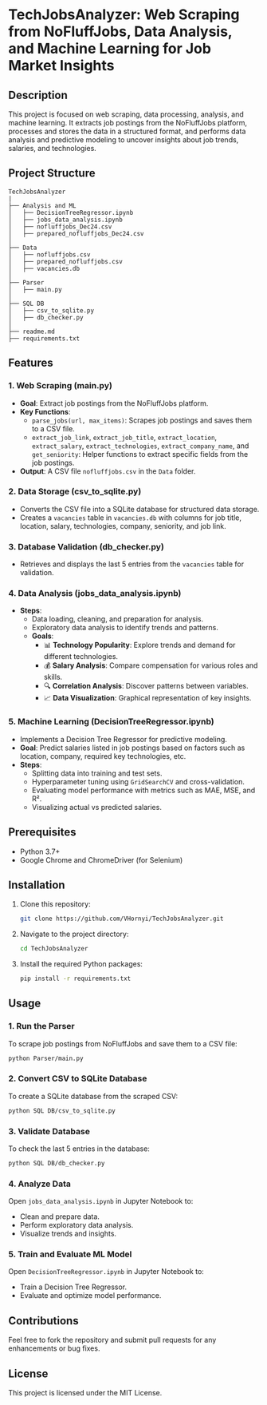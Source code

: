 # TechJobsAnalyzer: Web Scraping from NoFluffJobs, Data Analysis, and Machine Learning for Job Market Insights

## Description
This project is focused on web scraping, data processing, analysis, and machine learning. It extracts job postings from the NoFluffJobs platform, processes and stores the data in a structured format, and performs data analysis and predictive modeling to uncover insights about job trends, salaries, and technologies.

## Project Structure
```
TechJobsAnalyzer
|
├── Analysis and ML
│   ├── DecisionTreeRegressor.ipynb
│   ├── jobs_data_analysis.ipynb
│   ├── nofluffjobs_Dec24.csv
│   ├── prepared_nofluffjobs_Dec24.csv
│
├── Data
│   ├── nofluffjobs.csv
│   ├── prepared_nofluffjobs.csv
│   ├── vacancies.db
│
├── Parser
│   ├── main.py
│
├── SQL DB
│   ├── csv_to_sqlite.py
│   ├── db_checker.py
│
├── readme.md
├── requirements.txt
```

## Features

### 1. **Web Scraping (main.py)**
- **Goal**: Extract job postings from the NoFluffJobs platform.
- **Key Functions**:
  - `parse_jobs(url, max_items)`: Scrapes job postings and saves them to a CSV file.
  - `extract_job_link`, `extract_job_title`, `extract_location`, `extract_salary`, `extract_technologies`, `extract_company_name`, and `get_seniority`: Helper functions to extract specific fields from the job postings.
- **Output**: A CSV file `nofluffjobs.csv` in the `Data` folder.

### 2. **Data Storage (csv_to_sqlite.py)**
- Converts the CSV file into a SQLite database for structured data storage.
- Creates a `vacancies` table in `vacancies.db` with columns for job title, location, salary, technologies, company, seniority, and job link.

### 3. **Database Validation (db_checker.py)**
- Retrieves and displays the last 5 entries from the `vacancies` table for validation.

### 4. **Data Analysis (jobs_data_analysis.ipynb)**
- **Steps**:
  - Data loading, cleaning, and preparation for analysis.
  - Exploratory data analysis to identify trends and patterns.
  - **Goals**:
    - 📊 **Technology Popularity**: Explore trends and demand for different technologies.
    - 💰 **Salary Analysis**: Compare compensation for various roles and skills.
    - 🔍 **Correlation Analysis**: Discover patterns between variables.
    - 📈 **Data Visualization**: Graphical representation of key insights.

### 5. **Machine Learning (DecisionTreeRegressor.ipynb)**
- Implements a Decision Tree Regressor for predictive modeling.
- **Goal**: Predict salaries listed in job postings based on factors such as location, company, required key technologies, etc.
- **Steps**:
  - Splitting data into training and test sets.
  - Hyperparameter tuning using `GridSearchCV` and cross-validation.
  - Evaluating model performance with metrics such as MAE, MSE, and R².
  - Visualizing actual vs predicted salaries.

## Prerequisites
- Python 3.7+
- Google Chrome and ChromeDriver (for Selenium)

## Installation
1. Clone this repository:
   ```bash
   git clone https://github.com/VHornyi/TechJobsAnalyzer.git
   ```
2. Navigate to the project directory:
   ```bash
   cd TechJobsAnalyzer
   ```
3. Install the required Python packages:
   ```bash
   pip install -r requirements.txt
   ```

## Usage

### 1. Run the Parser
To scrape job postings from NoFluffJobs and save them to a CSV file:
```bash
python Parser/main.py
```

### 2. Convert CSV to SQLite Database
To create a SQLite database from the scraped CSV:
```bash
python SQL DB/csv_to_sqlite.py
```

### 3. Validate Database
To check the last 5 entries in the database:
```bash
python SQL DB/db_checker.py
```

### 4. Analyze Data
Open `jobs_data_analysis.ipynb` in Jupyter Notebook to:
- Clean and prepare data.
- Perform exploratory data analysis.
- Visualize trends and insights.

### 5. Train and Evaluate ML Model
Open `DecisionTreeRegressor.ipynb` in Jupyter Notebook to:
- Train a Decision Tree Regressor.
- Evaluate and optimize model performance.

## Contributions
Feel free to fork the repository and submit pull requests for any enhancements or bug fixes.

## License
This project is licensed under the MIT License.
